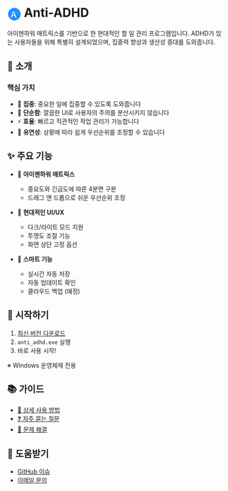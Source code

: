 # <img src="../docs/images/icon.png" width="32" height="32" style="vertical-align: middle"> Anti-ADHD

아이젠하워 매트릭스를 기반으로 한 현대적인 할 일 관리 프로그램입니다.
ADHD가 있는 사용자들을 위해 특별히 설계되었으며, 집중력 향상과 생산성 증대를 도와줍니다.

## 🌟 소개

### 핵심 가치

- 🎯 **집중**: 중요한 일에 집중할 수 있도록 도와줍니다
- 🎨 **단순함**: 깔끔한 UI로 사용자의 주의를 분산시키지 않습니다
- ⚡ **효율**: 빠르고 직관적인 작업 관리가 가능합니다
- 🔄 **유연성**: 상황에 따라 쉽게 우선순위를 조정할 수 있습니다

## ✨ 주요 기능

- 🎯 **아이젠하워 매트릭스**
  - 중요도와 긴급도에 따른 4분면 구분
  - 드래그 앤 드롭으로 쉬운 우선순위 조정
  
- 🎨 **현대적인 UI/UX**
  - 다크/라이트 모드 지원
  - 투명도 조절 기능
  - 화면 상단 고정 옵션
  
- 💾 **스마트 기능**
  - 실시간 자동 저장
  - 자동 업데이트 확인
  - 클라우드 백업 (예정)

## 🚀 시작하기

1. [최신 버전 다운로드](https://github.com/octxxiii/Anti-ADHD/releases/latest)
2. `anti_adhd.exe` 실행
3. 바로 사용 시작!

※ Windows 운영체제 전용

## 📚 가이드

- [📖 상세 사용 방법](user-guide.md)
- [❓ 자주 묻는 질문](faq.md)
- [🔧 문제 해결](troubleshooting.md)

## 🤝 도움받기

- [GitHub 이슈](https://github.com/octxxiii/Anti-ADHD/issues)
- [이메일 문의](mailto:kdyw123@gmail.com) 